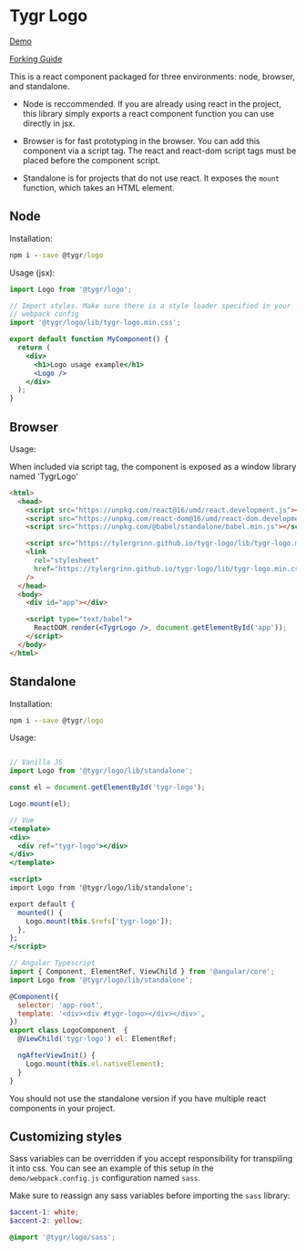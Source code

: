 # Tygr Logo

[Demo](https://tylergrinn.github.io/tygr-logo/node.html)

[Forking Guide](docs/forking.md)

This is a react component packaged for three environments: node, browser, and standalone.

- Node is reccommended. If you are already using react in the project, this library simply exports a react component function you can use directly in jsx.

- Browser is for fast prototyping in the browser. You can add this component via a script tag. The react and react-dom script tags must be placed before the component script.

- Standalone is for projects that do not use react. It exposes the `mount` function, which takes an HTML element.

## Node

Installation:

```cmd
npm i --save @tygr/logo
```

Usage (jsx):

```jsx
import Logo from '@tygr/logo';

// Import styles. Make sure there is a style loader specified in your
// webpack config
import '@tygr/logo/lib/tygr-logo.min.css';

export default function MyComponent() {
  return (
    <div>
      <h1>Logo usage example</h1>
      <Logo />
    </div>
  );
}
```

## Browser

Usage:

When included via script tag, the component is exposed as a window library named 'TygrLogo'

```html
<html>
  <head>
    <script src="https://unpkg.com/react@16/umd/react.development.js"></script>
    <script src="https://unpkg.com/react-dom@16/umd/react-dom.development.js"></script>
    <script src="https://unpkg.com/@babel/standalone/babel.min.js"></script>

    <script src="https://tylergrinn.github.io/tygr-logo/lib/tygr-logo.min.js"></script>
    <link
      rel="stylesheet"
      href="https://tylergrinn.github.io/tygr-logo/lib/tygr-logo.min.css"
    />
  </head>
  <body>
    <div id="app"></div>

    <script type="text/babel">
      ReactDOM.render(<TygrLogo />, document.getElementById('app'));
    </script>
  </body>
</html>
```

## Standalone

Installation:

```cmd
npm i --save @tygr/logo
```

Usage:

```jsx

// Vanilla JS
import Logo from '@tygr/logo/lib/standalone';

const el = document.getElementById('tygr-logo');

Logo.mount(el);

// Vue
<template>
<div>
  <div ref="tygr-logo"></div>
</div>
</template>

<script>
import Logo from '@tygr/logo/lib/standalone';

export default {
  mounted() {
    Logo.mount(this.$refs['tygr-logo']);
  },
};
</script>

// Angular Typescript
import { Component, ElementRef, ViewChild } from '@angular/core';
import Logo from '@tygr/logo/lib/standalone';

@Component({
  selector: 'app-root',
  template: '<div><div #tygr-logo></div></div>',
})
export class LogoComponent  {
  @ViewChild('tygr-logo') el: ElementRef;

  ngAfterViewInit() {
    Logo.mount(this.el.nativeElement);
  }
}
```

You should not use the standalone version if you have multiple react components in your project.

## Customizing styles

Sass variables can be overridden if you accept responsibility for transpiling it into css. You can see an example of this setup in the `demo/webpack.config.js` configuration named `sass`.

Make sure to reassign any sass variables before importing the `sass` library:

```scss
$accent-1: white;
$accent-2: yellow;

@import '@tygr/logo/sass';
```

